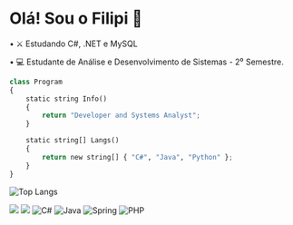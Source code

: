 <div>
<h1>Olá! Sou o Filipi 👋</h1>
<p>• ⚔️ Estudando C#, .NET e MySQL</p>
<p>• 💻 Estudante de Análise e Desenvolvimento de Sistemas - 2⁰ Semestre.</p>
</div>

```python
class Program
{
    static string Info()
    {
        return "Developer and Systems Analyst";
    }

    static string[] Langs()
    {
        return new string[] { "C#", "Java", "Python" };
    }
}

```

  ![Top Langs](https://github-readme-stats.vercel.app/api/top-langs/?username=filipimantelato&hide_progress=true&theme=tokyonight)

  <a href = "mailto:filipimantelato06@gmail.com"><img src="https://img.shields.io/badge/Gmail-D14836?logo=gmail&logoColor=white"></a>
  <a href="https://www.linkedin.com/in/filipi-mantelato-241610249" target="_blank"><img src="https://img.shields.io/badge/linkedin-%230077B5.svg?logo=linkedin&logoColor=white"></a> 
  ![C#](https://img.shields.io/badge/C%23-239120?style=for-the-badge&logo=csharp&logoColor=white)
  ![Java](https://img.shields.io/badge/java-%23ED8B00.svg?logo=java&logoColor=white)
  ![Spring](https://img.shields.io/badge/spring-%236DB33F.svg?logo=spring&logoColor=white)
  ![PHP](https://img.shields.io/badge/php-%23777BB4.svg?logo=php&logoColor=white)


  

